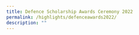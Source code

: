```yaml
---
title: Defence Scholarship Awards Ceremony 2022
permalink: /highlights/defenceawards2022/
description: ""
---
```

